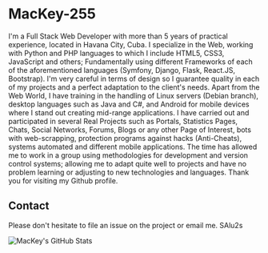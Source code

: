 # MacKey-255

I'm a Full Stack Web Developer with more than 5 years of practical experience, located in Havana City, Cuba. I specialize in the Web, working with Python and PHP languages to which I include HTML5, CSS3, JavaScript and others; Fundamentally using different Frameworks of each of the aforementioned languages (Symfony, Django, Flask, React.JS, Bootstrap). I'm very careful in terms of design so I guarantee quality in each of my projects and a perfect adaptation to the client's needs. Apart from the Web World, I have training in the handling of Linux servers (Debian branch), desktop languages such as Java and C#, and Android for mobile devices where I stand out creating mid-range applications. I have carried out and participated in several Real Projects such as Portals, Statistics Pages, Chats, Social Networks, Forums, Blogs or any other Page of Interest, bots with web-scrapping, protection programs against hacks (Anti-Cheats), systems automated and different mobile applications. The time has allowed me to work in a group using methodologies for development and version control systems; allowing me to adapt quite well to projects and have no problem learning or adjusting to new technologies and languages. Thank you for visiting my Github profile.
 
## Contact

Please don't hesitate to file an issue on the project or email me. SAlu2s
 
![MacKey's GitHub Stats](https://github-readme-stats.vercel.app/api?username=MacKey-255&show_icons=true&hide_border=true)

